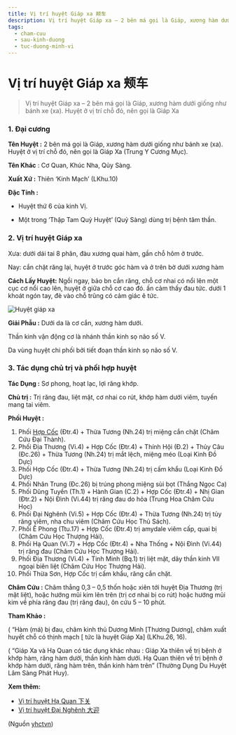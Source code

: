 ```yaml
---
title: Vị trí huyệt Giáp xa 颊车
description: Vị trí huyệt Giáp xa – 2 bên má gọi là Giáp, xương hàm dưới giống như bánh xe (xa). Huyệt ở vị trí chỗ đó, nên gọi là Giáp Xa
tags:
  - cham-cuu
  - sau-kinh-duong
  - tuc-duong-minh-vi
---
```


# Vị trí huyệt Giáp xa 颊车 

> Vị trí huyệt Giáp xa – 2 bên má gọi là Giáp, xương hàm dưới giống như bánh xe (xa). Huyệt ở vị trí chỗ đó, nên gọi là Giáp Xa

### 1. Đại cương

**Tên Huyệt :** 2 bên má gọi là Giáp, xương hàm dưới giống như bánh xe (xa). Huyệt ở vị trí chỗ đó, nên gọi là Giáp Xa (Trung Y Cương Mục).

**Tên Khác** : Cơ Quan, Khúc Nha, Qủy Sàng.

**Xuất Xứ :** Thiên ‘Kinh Mạch’ (LKhu.10)

**Đặc Tính :**

+ Huyệt thứ 6 của kinh Vị.

+ Một trong ‘Thập Tam Quỷ Huyệt’ (Quỷ Sàng) dùng trị bệnh tâm thần.

### 2. Vị trí huyệt Giáp xa

Xưa: dưới dái tai 8 phân, đàu xương quai hàm, gần chỗ hõm ở trước.

Nay: cắn chặt răng lại, huyệt ở trước góc hàm và ở trên bờ dưới xương hàm

**Cách Lấy Huyệt:** Ngồi ngay, bảo bn cắn răng, chỗ cơ nhai có nổi lên một cục cơ nổi cao lên, huyệt ở giữa chỗ cơ cao đó. ấn cảm thấy đau tức. dưới 1 khoát ngón tay, đè vào chỗ trũng có cảm giác ê tức.

![Huyệt giáp xa](/imgs/yhctvn/Huyet-giap-xa-300x169.jpg)

**Giải Phẫu :** Dưới da là cơ cắn, xương hàm dưới.

Thần kinh vận động cơ là nhánh thần kinh sọ não số V.

Da vùng huyệt chi phối bởi tiết đoạn thần kinh sọ não số V.

### 3. Tác dụng chủ trị và phối hợp huyệt

**Tác Dụng :** Sơ phong, hoạt lạc, lợi răng khớp.

**Chủ trị :** Trị răng đau, liệt mặt, cơ nhai co rút, khớp hàm dưới viêm, tuyến mang tai viêm.

**Phối Huyệt :**

1. Phối [Hợp Cốc](/yhctvn/huyet-hop-coc-%e5%90%88-%e8%b0%b7) (Đtr.4) + Thừa Tương (Nh.24) trị miệng cắn chặt (Châm Cứu Đại Thành).
2. Phối Địa Thương (Vi.4) + Hợp Cốc (Đtr.4) + Thính Hội (Đ.2) + Thủy Câu (Đc.26) + Thừa Tương (Nh.24) trị mắt lệch, miệng méo (Loại Kinh Đồ Dực)
3. Phối Hợp Cốc (Đtr.4) + Thừa Tương (Nh.24) trị cấm khẩu (Loại Kinh Đồ Dực)
4. Phối Nhân Trung (Đc.26) bị trúng phong miệng sùi bọt (Thắng Ngọc Ca)
5. Phối Dũng Tuyền (Th.1) + Hành Gian (C.2) + Hợp Cốc (Đtr.4) + Nhị Gian (Đtr.2) + Nội Đình (Vi.44) trị răng đau do hỏa (Trung Hoa Châm Cứu Học)
6. Phối Đại Nghênh (Vi.5) + Hợp Cốc (Đtr.4) + Thừa Tương (Nh.24) trị tủy răng viêm, nha chu viêm (Châm Cứu Học Thủ Sách).
7. Phối Ế Phong (Ttu.17) + Hợp Cốc (Đtr.4) trị amydale viêm cấp, quai bị (Châm Cứu Học Thượng Hải).
8. Phối Hạ Quan (Vi.7) + Hợp Cốc (Đtr.4) + Nha Thống + Nội Đình (Vi.44) trị răng đau (Châm Cứu Học Thượng Hải).
9. Phối Địa Thương (Vi.4) + Tinh Minh (Bq.1) trị liệt mặt, dây thần kinh VII ngoại biên liệt (Châm Cứu Học Thượng Hải).
10. Phối Thừa Sơn, Hợp Cốc trị cấm khẩu, răng cắn chặt.

**Châm Cứu :** Châm thẳng 0,3 – 0,5 thốn hoặc xiên tới huyệt Địa Thương (trị mặt liệt), hoặc hướng mũi kim lên trên (trị cơ nhai bị co rút) hoặc hướng mũi kim về phía răng đau (trị răng đau), ôn cứu 5 – 10 phút.

**Tham Khảo :**

( “Hàm (má) bị đau, châm kinh thủ Dương Minh [Thương Dương], châm xuất huyết chỗ có thịnh mạch [ tức là huyệt Giáp Xa] (LKhu.26, 16).

( “Giáp Xa và Hạ Quan có tác dụng khác nhau : Giáp Xa thiên về trị bệnh ở khớp hàm, răng hàm dưới, thần kinh hàm dưới. Hạ Quan thiên về trị bệnh ở khớp hàm dưới, răng hàm trên, thần kinh hàm trên” (Thường Dụng Du Huyệt Lâm Sàng Phát Huy).

**Xem thêm:**

* [Vị trí huyệt Hạ Quan 下关](/yhctvn/vi-tri-huyet-ha-quan)
* [Vị trí huyệt Đại Nghênh 大迎](/yhctvn/vi-tri-huyet-dai-nghenh-%e5%a4%a7%e8%bf%8e)

(Nguồn <a href="https://yhctvn.com/vi-tri-huyet-giap-xa/" target="_blank">yhctvn</a>)
